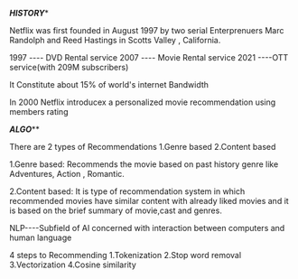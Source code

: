 *****HISTORY******

Netflix was first founded in August 1997 by two serial Enterprenuers Marc Randolph and Reed Hastings in Scotts Valley , California.

1997 ---- DVD Rental service 
2007 ---- Movie Rental service
2021 ----OTT service(with 209M subscribers)

It Constitute about 15% of world's internet Bandwidth 

In 2000 Netflix introducex a personalized movie recommendation using members rating


*******ALGO*********

There are 2 types of Recommendations 
1.Genre based
2.Content based

1.Genre based:
             Recommends the movie based on past history genre like Adventures, Action , Romantic.
             
2.Content based:
             It is type of recommendation system in which recommended movies have similar content with already liked movies and it is based on the brief summary of movie,cast and genres.
             
             
NLP----Subfield of AI concerned with interaction between computers and human language


4 steps to Recommending 
1.Tokenization
2.Stop word removal
3.Vectorization
4.Cosine similarity

